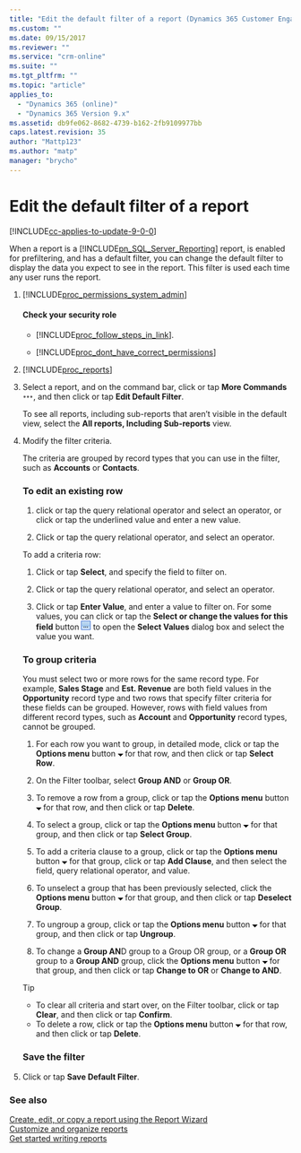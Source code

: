 ```yaml
---
title: "Edit the default filter of a report (Dynamics 365 Customer Engagement) | MicrosoftDocs"
ms.custom: ""
ms.date: 09/15/2017
ms.reviewer: ""
ms.service: "crm-online"
ms.suite: ""
ms.tgt_pltfrm: ""
ms.topic: "article"
applies_to: 
  - "Dynamics 365 (online)"
  - "Dynamics 365 Version 9.x"
ms.assetid: db9fe062-8682-4739-b162-2fb9109977bb
caps.latest.revision: 35
author: "Mattp123"
ms.author: "matp"
manager: "brycho"
---
```

# Edit the default filter of a report

[!INCLUDE[cc-applies-to-update-9-0-0](../includes/cc_applies_to_update_9_0_0.md)]

When a report is a [!INCLUDE[pn_SQL_Server_Reporting](../includes/pn-sql-server-reporting.md)] report, is enabled for prefiltering, and has a default filter, you can change the default filter to display the data you expect to see in the report. This filter is used each time any user runs the report.  
  
1. [!INCLUDE[proc_permissions_system_admin](../includes/proc-permissions-system-admin.md)]  
    #### Check your security role  
  
    - [!INCLUDE[proc_follow_steps_in_link](../includes/proc-follow-steps-in-link.md)].  
  
    - [!INCLUDE[proc_dont_have_correct_permissions](../includes/proc-dont-have-correct-permissions.md)]  
  
2. [!INCLUDE[proc_reports](../includes/proc-reports.md)]  
  
3.  Select a report, and on the command bar, click or tap **More Commands**![More Commands button in Appointment Activity](../basics/media/morecommands.gif "More Commands button in Appointment Activity"), and then click or tap **Edit Default Filter**.  
  
     To see all reports, including sub-reports that aren’t visible in the default view, select the **All reports, Including Sub-reports** view.  
  
4.  Modify the filter criteria.  
  
     The criteria are grouped by record types that you can use in the filter, such as **Accounts** or **Contacts**.  
  
    ### To edit an existing row
    1. click or tap the query relational operator and select an operator, or click or tap the underlined value and enter a new value.  
  
    2. Click or tap the query relational operator, and select an operator.  
  
    To add a criteria row:  

    1.  Click or tap **Select**, and specify the field to filter on.  

    2.  Click or tap the query relational operator, and select an operator.  

    3.  Click or tap **Enter Value**, and enter a value to filter on. For some values, you can click or tap the **Select or change the values for this field** button ![Ellipsis button](../basics/media/ellipsis-button.gif "Ellipsis button") to open the **Select Values** dialog box and select the value you want.  

    ### To group criteria
    You must select two or more rows for the same record type. For example, **Sales Stage** and **Est. Revenue** are both field values in the **Opportunity** record  type and two rows that specify filter criteria for these fields can be grouped.  However, rows with field values from different record types, such as **Account** and **Opportunity** record types, cannot be grouped.  

    1.  For each row you want to group, in detailed mode, click or tap the **Options menu** button ![arrow&#95;down&#95;black](../basics/media/arrow-down-black.gif "arrow_down_black") for that row, and then click or tap **Select Row**.  

    2.  On the Filter toolbar, select **Group AND** or **Group OR**.  

    3.  To remove a row from a group, click or tap the **Options menu** button ![arrow&#95;down&#95;black](../basics/media/arrow-down-black.gif "arrow_down_black") for that row, and then click or tap **Delete**.  

    4.  To select a group, click or tap the **Options menu** button ![arrow&#95;down&#95;black](../basics/media/arrow-down-black.gif "arrow_down_black") for that group, and then click or tap **Select Group**.  

    5.  To add a criteria clause to a group, click or tap the **Options menu** button ![arrow&#95;down&#95;black](../basics/media/arrow-down-black.gif "arrow_down_black") for that group, click or tap **Add Clause**, and then select the field,  query relational operator, and value.  

    6.  To unselect a group that has been previously selected, click the **Options menu** button ![arrow&#95;down&#95;black](../basics/media/arrow-down-black.gif "arrow_down_black") for that group, and then click or tap **Deselect Group**.  

    7.  To ungroup a group, click or tap the **Options menu** button ![arrow&#95;down&#95;black](../basics/media/arrow-down-black.gif "arrow_down_black") for that group, and then click or tap **Ungroup**.  

    8.  To change a **Group AN**D group to a  Group OR group, or a **Group OR** group to a **Group AND** group, click the **Options menu** button ![arrow&#95;down&#95;black](../basics/media/arrow-down-black.gif "arrow_down_black") for that group, and then click or tap **Change to OR** or **Change to AND**.  

    > [!TIP]
    >  -   To clear all criteria and start over, on the Filter toolbar, click or tap **Clear**, and then click or tap **Confirm**.  
    > -   To delete a row, click or tap the **Options menu** button ![arrow&#95;down&#95;black](../basics/media/arrow-down-black.gif "arrow_down_black") for that row, and then click or tap **Delete**.  

    ### Save the filter  
5.  Click or tap **Save Default Filter**.  
  
### See also  
 [Create, edit, or copy a report using the Report Wizard](../basics/create-edit-copy-report-wizard.md)   
 [Customize and organize reports](../customize/customize-organize-reports.md)   
 [Get started writing reports](../analytics/get-started-writing-reports.md)

